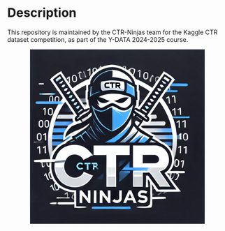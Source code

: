 # Description
This repository is maintained by the CTR-Ninjas team for the Kaggle CTR dataset competition, as part of the Y-DATA 2024-2025 course.

<div style="text-align: center;">
  <img src="images/CTR_Ninjas_Logo.webp" alt="alt text" width="400" />
</div>